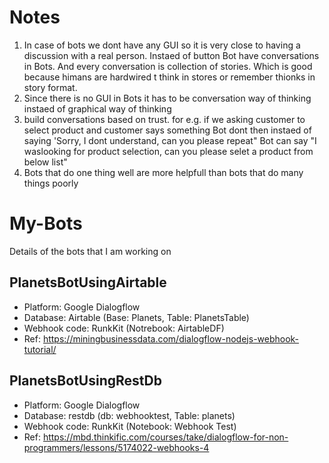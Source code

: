 # Notes
1. In case of bots we dont have any GUI so it is very close to having a discussion with a real person. Instaed of button Bot have conversations in Bots. And every conversation is collection of stories. Which is good because himans are hardwired t think in stores or remember thionks in story format.
2. Since there is no GUI in Bots it has to be conversation way of thinking instaed of graphical way of thinking
3. build conversations based on trust. for e.g. if we asking customer to select product and customer says something Bot dont then instaed of saying 'Sorry, I dont understand, can you please repeat" Bot can say "I waslooking for product selection, can you please selet a product from below list"
4. Bots that do one thing well are more helpfull than bots that do many things poorly

# My-Bots

Details of the bots that I am working on

## PlanetsBotUsingAirtable
- Platform: Google Dialogflow
- Database: Airtable (Base: Planets, Table: PlanetsTable)
- Webhook code: RunkKit (Notrebook: AirtableDF)
- Ref: https://miningbusinessdata.com/dialogflow-nodejs-webhook-tutorial/

## PlanetsBotUsingRestDb
- Platform: Google Dialogflow
- Database: restdb (db: webhooktest, Table: planets)
- Webhook code: RunkKit (Notebook: Webhook Test)
- Ref: https://mbd.thinkific.com/courses/take/dialogflow-for-non-programmers/lessons/5174022-webhooks-4
